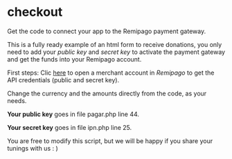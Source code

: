 # checkout
Get the code to connect your app to the Remipago payment gateway.

This is a fully ready example of an html form to receive donations, you only need to add your *public key* and *secret key* to activate the payment gateway and get the funds into your Remipago account.

First steps: Clic [here](https://remipago.com/merchant) to open a merchant account in _Remipago_ to get the API credentials (public and secret key).

Change the currency and the amounts directly from the code, as your needs.

**Your public key** goes in file pagar.php line 44.

**Your secret key** goes in file ipn.php line 25.

You are free to modify this script, but we will be happy if you share your tunings with us : )
